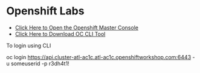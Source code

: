 # Openshift Labs

- [Click Here to Open the Openshift Master Console](http://console-openshift-console.apps.cluster-atl-ac1c.atl-ac1c.openshiftworkshop.com)
- [Click Here to Download OC CLI Tool](https://mirror.openshift.com/pub/openshift-v4/clients/ocp/4.1.4)

To login using CLI

oc login https://api.cluster-atl-ac1c.atl-ac1c.openshiftworkshop.com:6443 -u someuserid -p r3dh4t1!
 
